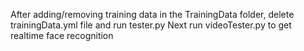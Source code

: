 After adding/removing training data in the TrainingData folder, delete trainingData.yml file and run tester.py
Next run videoTester.py to get realtime face recognition
